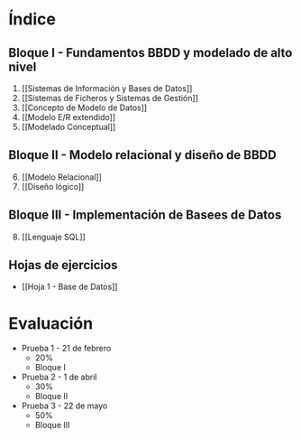 # Índice
## Bloque I - Fundamentos BBDD y modelado de alto nivel
1. [[Sistemas de Información y Bases de Datos]]
2. [[Sistemas de Ficheros y Sistemas de Gestión]]
3. [[Concepto de Modelo de Datos]]
4. [[Modelo E/R extendido]]
5. [[Modelado Conceptual]]
## Bloque II - Modelo relacional y diseño de BBDD
6. [[Modelo Relacional]]
7. [[Diseño lógico]]
## Bloque III - Implementación de Basees de Datos
8. [[Lenguaje SQL]]
## Hojas de ejercicios
- [[Hoja 1 - Base de Datos]]
# Evaluación
- Prueba 1 - 21 de febrero
	- 20%
	- Bloque I 
- Prueba 2 - 1 de abril
	- 30%
	- Bloque II 
- Prueba 3 - 22 de mayo
	- 50% 
	- Bloque III

